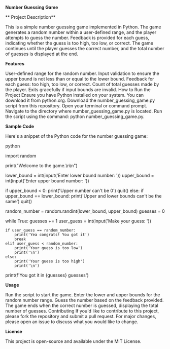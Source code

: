 **Number Guessing Game**

**
Project Description**

This is a simple number guessing game implemented in Python. The game generates a random number within a user-defined range, and the player attempts to guess the number. Feedback is provided for each guess, indicating whether the guess is too high, too low, or correct. The game continues until the player guesses the correct number, and the total number of guesses is displayed at the end.

**Features**

User-defined range for the random number.
Input validation to ensure the upper bound is not less than or equal to the lower bound.
Feedback for each guess: too high, too low, or correct.
Count of total guesses made by the player.
Exits gracefully if input bounds are invalid.
How to Run the Project
Ensure you have Python installed on your system. You can download it from python.org.
Download the number_guessing_game.py script from this repository.
Open your terminal or command prompt.
Navigate to the directory where number_guessing_game.py is located.
Run the script using the command: python number_guessing_game.py.

**Sample Code**

Here's a snippet of the Python code for the number guessing game:

python


import random

print("Welcome to the game.\n\n")

lower_bound = int(input('Enter lower bound number: '))
upper_bound = int(input('Enter upper bound number: '))

if upper_bound < 0:
    print('Upper number can\'t be 0')
    quit()
else:
    if upper_bound == lower_bound:
        print('Upper and lower bounds can\'t be the same')
        quit()

random_number = random.randint(lower_bound, upper_bound)
guesses = 0

while True:
    guesses += 1
    user_guess = int(input('Make your guess: '))

    if user_guess == random_number:
        print('Yea congrats! You got it')
        break
    elif user_guess < random_number:
        print('Your guess is too low')
        print('\n')
    else:
        print('Your guess is too high')
        print('\n')

print(f'You got it in {guesses} guesses')

**Usage**

Run the script to start the game.
Enter the lower and upper bounds for the random number range.
Guess the number based on the feedback provided.
The game ends when the correct number is guessed, displaying the total number of guesses.
Contributing
If you'd like to contribute to this project, please fork the repository and submit a pull request. For major changes, please open an issue to discuss what you would like to change.

**License**

This project is open-source and available under the MIT License.
